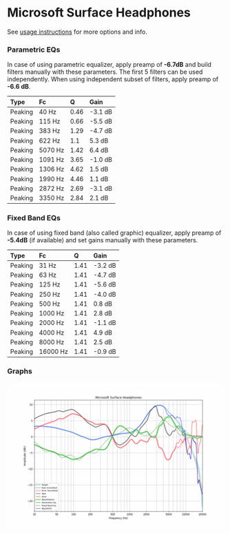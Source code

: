 # Microsoft Surface Headphones
See [usage instructions](https://github.com/jaakkopasanen/AutoEq#usage) for more options and info.

### Parametric EQs
In case of using parametric equalizer, apply preamp of **-6.7dB** and build filters manually
with these parameters. The first 5 filters can be used independently.
When using independent subset of filters, apply preamp of **-6.6 dB**.

| Type    | Fc      |    Q | Gain    |
|:--------|:--------|:-----|:--------|
| Peaking | 40 Hz   | 0.46 | -3.1 dB |
| Peaking | 115 Hz  | 0.66 | -5.5 dB |
| Peaking | 383 Hz  | 1.29 | -4.7 dB |
| Peaking | 622 Hz  | 1.1  | 5.3 dB  |
| Peaking | 5070 Hz | 1.42 | 6.4 dB  |
| Peaking | 1091 Hz | 3.65 | -1.0 dB |
| Peaking | 1306 Hz | 4.62 | 1.5 dB  |
| Peaking | 1990 Hz | 4.46 | 1.1 dB  |
| Peaking | 2872 Hz | 2.69 | -3.1 dB |
| Peaking | 3350 Hz | 2.84 | 2.1 dB  |

### Fixed Band EQs
In case of using fixed band (also called graphic) equalizer, apply preamp of **-5.4dB**
(if available) and set gains manually with these parameters.

| Type    | Fc       |    Q | Gain    |
|:--------|:---------|:-----|:--------|
| Peaking | 31 Hz    | 1.41 | -3.2 dB |
| Peaking | 63 Hz    | 1.41 | -4.7 dB |
| Peaking | 125 Hz   | 1.41 | -5.6 dB |
| Peaking | 250 Hz   | 1.41 | -4.0 dB |
| Peaking | 500 Hz   | 1.41 | 0.8 dB  |
| Peaking | 1000 Hz  | 1.41 | 2.8 dB  |
| Peaking | 2000 Hz  | 1.41 | -1.1 dB |
| Peaking | 4000 Hz  | 1.41 | 4.9 dB  |
| Peaking | 8000 Hz  | 1.41 | 2.5 dB  |
| Peaking | 16000 Hz | 1.41 | -0.9 dB |

### Graphs
![](./Microsoft%20Surface%20Headphones.png)
